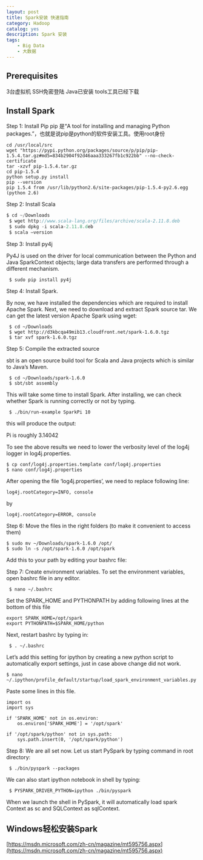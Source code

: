 ```yaml
---
layout: post
title: Spark安装 快速指南
category: Hadoop
catalog: yes
description: Spark 安装
tags:
    - Big Data
    - 大数据
---
```


## Prerequisites

3台虚拟机
SSH免密登陆
Java已安装
tools工具已经下载

## Install Spark
Step 1: Install Pip
pip 是“A tool for installing and managing Python packages.”，也就是说pip是python的软件安装工具。使用root身份

~~~
cd /usr/local/src
wget "https://pypi.python.org/packages/source/p/pip/pip-1.5.4.tar.gz#md5=834b2904f92d46aaa333267fb1c922bb" --no-check-certificate
tar -xzvf pip-1.5.4.tar.gz
cd pip-1.5.4
python setup.py install
pip --version
pip 1.5.4 from /usr/lib/python2.6/site-packages/pip-1.5.4-py2.6.egg (python 2.6)
~~~

Step 2: Install Scala

~~~scala
$ cd ~/Downloads
 $ wget http://www.scala-lang.org/files/archive/scala-2.11.8.deb
 $ sudo dpkg -i scala-2.11.8.deb
 $ scala –version
~~~

Step 3: Install py4j

Py4J is used on the driver for local communication between the Python and Java SparkContext objects; large data transfers are performed through a different mechanism.

~~~
 $ sudo pip install py4j
~~~

Step 4: Install Spark.

By now, we have installed the dependencies which are required to install Apache Spark. Next, we need to download and extract Spark source tar. We can get the latest version Apache Spark using wget:

~~~
 $ cd ~/Downloads
 $ wget http://d3kbcqa49mib13.cloudfront.net/spark-1.6.0.tgz
 $ tar xvf spark-1.6.0.tgz
~~~

Step 5: Compile the extracted source

 sbt is an open source build tool for Scala and Java projects which is similar to Java’s Maven.

~~~
 $ cd ~/Downloads/spark-1.6.0
 $ sbt/sbt assembly
~~~

This will take some time to install Spark. After installing, we can check whether Spark is running correctly or not by typing.

~~~
 $ ./bin/run-example SparkPi 10
~~~

this will produce the output:

Pi is roughly 3.14042

To see the above results we need to lower the verbosity level of the log4j logger in log4j.properties.

~~~
$ cp conf/log4j.properties.template conf/log4j.properties
$ nano conf/log4j.properties
~~~
After opening the file ‘log4j.properties’, we need to replace following line:

~~~
log4j.rootCategory=INFO, console
~~~

by

~~~
log4j.rootCategory=ERROR, console
~~~

Step 6: Move the files in the right folders (to make it convenient to access them)

~~~
$ sudo mv ~/Downloads/spark-1.6.0 /opt/
$ sudo ln -s /opt/spark-1.6.0 /opt/spark
~~~

Add this to your path by editing your bashrc file:

Step 7: Create environment variables. To set the environment variables, open bashrc file in any editor.

~~~
 $ nano ~/.bashrc
~~~

Set the SPARK_HOME and PYTHONPATH by adding following lines at the bottom of this file

~~~
export SPARK_HOME=/opt/spark
export PYTHONPATH=$SPARK_HOME/python
~~~

Next, restart bashrc by typing in:

~~~
 $ . ~/.bashrc
~~~

Let’s add  this setting for ipython by creating a new python script to automatically export settings, just in case above change did not work.

~~~
$ nano ~/.ipython/profile_default/startup/load_spark_environment_variables.py
~~~

Paste some lines in this file.

~~~
import os
import sys

if 'SPARK_HOME' not in os.environ:
    os.environ['SPARK_HOME'] = '/opt/spark'

if '/opt/spark/python' not in sys.path:
    sys.path.insert(0, '/opt/spark/python')
~~~


Step 8: We are all set now. Let us start PySpark by typing command in root directory:

~~~
 $ ./bin/pyspark --packages
~~~
We can also start ipython notebook in shell by typing:

~~~
 $ PYSPARK_DRIVER_PYTHON=ipython ./bin/pyspark
~~~

When we launch the shell in PySpark, it will automatically load spark Context as sc and SQLContext as sqlContext.

## Windows轻松安装Spark

[https://msdn.microsoft.com/zh-cn/magazine/mt595756.aspx](https://msdn.microsoft.com/zh-cn/magazine/mt595756.aspx)
